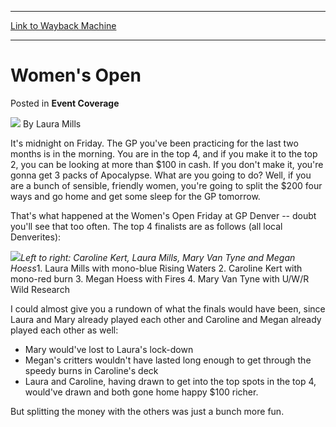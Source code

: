
---
[Link to Wayback Machine](https://web.archive.org/web/20220517181505/https://magic.wizards.com/en/articles/archive/event-coverage/womens-open-2000-01-01)

[_metadata_:author]:- "Laura Mills"
[_metadata_:description]:- "It's midnight on Friday. The GP you've been practicing for the last two months is in the morning. You are in the top 4, and if you make it to the top 2, you can be looking at more than $100 in cash. If you don't make it, you're gonna get 3 packs of Apocalypse. What are you going to do? Well, if you are a bunch of sensible, friendly women, you're going to split the $200 four"
[_metadata_:generator]:- "Drupal 7 (http://drupal.org)"
[_metadata_:node]:- "752631"
[_metadata_:publish_date]:- "2000-01-01"
[_metadata_:source]:- "div-main-content"
[_metadata_:title]:- "Women's Open"
[_metadata_:wayback_capture_timestamp]:- "2022-05-17 18:15:05"
[_metadata_:wayback_raw_url]:- "https://web.archive.org/web/20220517181505id_/https://magic.wizards.com/en/articles/archive/event-coverage/womens-open-2000-01-01"
[_metadata_:wayback_url]:- "https://magic.wizards.com/en/articles/archive/event-coverage/womens-open-2000-01-01"
---


Women's Open
============



 Posted in **Event Coverage**







![](https://media.magic.wizards.com/styles/auth_small/public/generic-avatar-150_307.png)
By Laura Mills











It's midnight on Friday. The GP you've been practicing for the last two months is in the morning. You are in the top 4, and if you make it to the top 2, you can be looking at more than $100 in cash. If you don't make it, you're gonna get 3 packs of Apocalypse. What are you going to do? Well, if you are a bunch of sensible, friendly women, you're going to split the $200 four ways and go home and get some sleep for the GP tomorrow.


That's what happened at the Women's Open Friday at GP Denver -- doubt you'll see that too often. The top 4 finalists are as follows (all local Denverites):


![](https://media.magic.wizards.com/image_legacy_migration/sideboard/images/GPDEN01/100WOpen.jpg)*Left to right: Caroline Kert, Laura Mills, Mary Van Tyne and Megan Hoess*1. Laura Mills with mono-blue Rising Waters
2. Caroline Kert with mono-red burn
3. Megan Hoess with Fires
4. Mary Van Tyne with U/W/R Wild Research

I could almost give you a rundown of what the finals would have been, since Laura and Mary already played each other and Caroline and Megan already played each other as well:


* Mary would've lost to Laura's lock-down
* Megan's critters wouldn't have lasted long enough to get through the speedy burns in Caroline's deck
* Laura and Caroline, having drawn to get into the top spots in the top 4, would've drawn and both gone home happy $100 richer.

But splitting the money with the others was just a bunch more fun.







